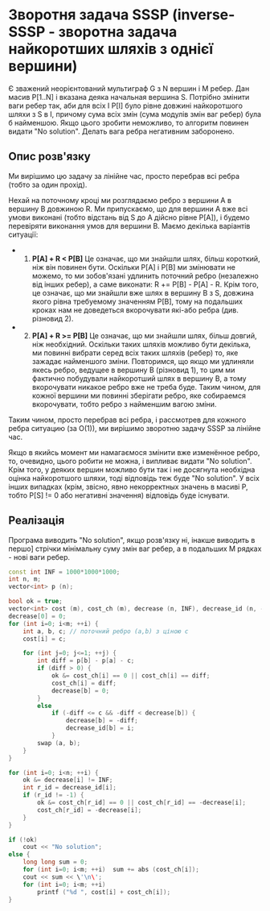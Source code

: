 # Зворотня задача SSSP (inverse-SSSP - зворотна задача найкоротших шляхів з однієї вершини)

Є зважений неорієнтований мультиграф G з N вершин і M ребер. Дан масив P[1..N] і вказана деяка начальная вершина S. Потрібно змінити ваги ребер так, аби для всіх I P[I] було рівне довжині найкоротшого шляхи з S в I, причому сума всіх змін (сума модулів змін ваг ребер) була б найменшою. Якщо цього зробити неможливо, то алгоритм повинен видати "No solution". Делать вага ребра негативним заборонено.

## Опис розв'язку

Ми вирішимо цю задачу за лінійне час, просто перебрав всі ребра (тобто за один прохід).

Нехай на поточному кроці ми розглядаємо ребро з вершини A в вершину B довжиною R. Ми припускаємо, що для вершини A вже всі умови виконані (тобто відстань від S до A дійсно рівне P[A]), і будемо перевіряти виконання умов для вершини B. Маємо декілька варіантів ситуації:

* 1. **P[A] + R < P[B]**
Це означає, що ми знайшли шлях, більш короткий, ніж він повинен бути. Оскільки P[A] і P[B] ми змінювати не можемо, то ми зобов'язані удлинить поточний ребро (незалежно від інших ребер), а саме виконати:
R += P[B] - P[A] - R.
Крім того, це означає, що ми знайшли вже шлях в вершину B з S, довжина якого рівна требуемому значенням P[B], тому на подальших кроках нам не доведеться вкорочувати які-або ребра (див. різновид 2).
* 2. **P[A] + R >= P[B]**
Це означає, що ми знайшли шлях, більш довгий, ніж необхідний. Оскільки таких шляхів можливо бути декілька, ми повинні вибрати серед всіх таких шляхів (ребер) то, яке зажадає найменшого зміни. Повторимся, що якщо ми удлиняли якесь ребро, ведущее в вершину B (різновид 1), то цим ми фактично побудували найкоротший шлях в вершину B, а тому вкорочувати никакое ребро вже не треба буде. Таким чином, для кожної вершини ми повинні зберігати ребро, яке собираемся вкорочувати, тобто ребро з найменшим вагою зміни.

Таким чином, просто перебрав всі ребра, і рассмотрев для кожного ребра ситуацию (за O(1)), ми вирішимо зворотню задачу SSSP за лінійне час.

Якщо в якийсь момент ми намагаємося змінити вже изменённое ребро, то, очевидно, цього робити не можна, і випливає видати "No solution". Крім того, у деяких вершин можливо бути так і не досягнута необхідна оцінка найкоротшого шляхи, тоді відповідь теж буде "No solution". У всіх інших випадках (крім, звісно, явно некорректных значень в масиві P, тобто P[S] != 0 або негативні значення) відповідь буде існувати.

## Реалізація

Програма виводить "No solution", якщо розв'язку ні, інакше виводить в першо] стрічки мінімальну суму змін ваг ребер, а в подальших M рядках - нові ваги ребер.

<!--- TODO: specify code snippet id -->
``` cpp
const int INF = 1000*1000*1000;
int n, m;
vector<int> p (n);

bool ok = true;
vector<int> cost (m), cost_ch (m), decrease (n, INF), decrease_id (n, -1);
decrease[0] = 0;
for (int i=0; i<m; ++i) {
    int a, b, c; // поточний ребро (a,b) з ціною c
    cost[i] = c;

    for (int j=0; j<=1; ++j) {
        int diff = p[b] - p[a] - c;
        if (diff > 0) {
            ok &= cost_ch[i] == 0 || cost_ch[i] == diff;
            cost_ch[i] = diff;
            decrease[b] = 0;
        }
        else
            if (-diff <= c && -diff < decrease[b]) {
                decrease[b] = -diff;
                decrease_id[b] = i;
            }
        swap (a, b);
    }
}

for (int i=0; i<n; ++i) {
    ok &= decrease[i] != INF;
    int r_id = decrease_id[i];
    if (r_id != -1) {
        ok &= cost_ch[r_id] == 0 || cost_ch[r_id] == -decrease[i];
        cost_ch[r_id] = -decrease[i];
    }
}

if (!ok)
    cout << "No solution";
else {
    long long sum = 0;
    for (int i=0; i<m; ++i)  sum += abs (cost_ch[i]);
    cout << sum << \'\n\';
    for (int i=0; i<m; ++i)
        printf ("%d ", cost[i] + cost_ch[i]);
}
```
